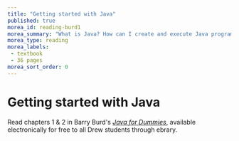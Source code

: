 ```yaml
---
title: "Getting started with Java"
published: true
morea_id: reading-burd1
morea_summary: "What is Java? How can I create and execute Java programs?"
morea_type: reading
morea_labels:
 - textbook
 - 36 pages
morea_sort_order: 0
---
```

# Getting started with Java

Read chapters 1 & 2 in Barry Burd's [*Java for Dummies*](http://site.ebrary.com.ezproxy.drew.edu/lib/drew/detail.action?docID=10870252), available electronically for free to all Drew students through ebrary.